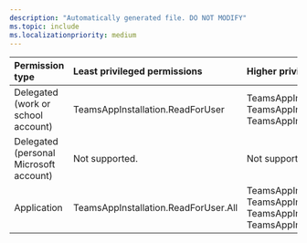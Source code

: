 ```yaml
---
description: "Automatically generated file. DO NOT MODIFY"
ms.topic: include
ms.localizationpriority: medium
---
```


|Permission type|Least privileged permissions|Higher privileged permissions|
|:---|:---|:---|
|Delegated (work or school account)|TeamsAppInstallation.ReadForUser|TeamsAppInstallation.ReadWriteForUser, TeamsAppInstallation.ReadWriteSelectedForUser, TeamsAppInstallation.ReadWriteSelfForUser|
|Delegated (personal Microsoft account)|Not supported.|Not supported.|
|Application|TeamsAppInstallation.ReadForUser.All|TeamsAppInstallation.Read.All, TeamsAppInstallation.ReadWriteForUser.All, TeamsAppInstallation.ReadWriteSelectedForUser.All, TeamsAppInstallation.ReadWriteSelfForUser.All|

